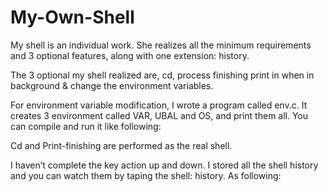 # My-Own-Shell

My shell is an individual work. She realizes all the minimum requirements and 3 optional features, along with one extension: history.

The 3 optional my shell realized are, cd, process finishing print in when in background & change the environment variables.

For environment variable modification, I wrote a program called env.c. It creates 3 environment called VAR, UBAL and OS, and print them all. You can compile and run it like following:

Cd and Print-finishing are performed as the real shell.

I haven’t complete the key action up and down. I stored all the shell history and you can watch them by taping the shell: history. As following:


